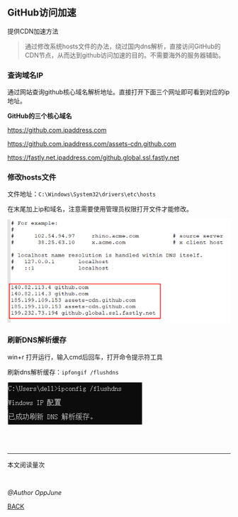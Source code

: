 ## GitHub访问加速

提供CDN加速方法

> 通过修改系统hosts文件的办法，绕过国内dns解析，直接访问GitHub的CDN节点，从而达到github访问加速的目的。不需要海外的服务器辅助。



### 查询域名IP

通过网站查询github核心域名解析地址。直接打开下面三个网址即可看到对应的ip地址。

**GitHub的三个核心域名**

<https://github.com.ipaddress.com>

<https://github.com.ipaddress.com/assets-cdn.github.com>

<https://fastly.net.ipaddress.com/github.global.ssl.fastly.net>



### 修改hosts文件

文件地址：`C:\Windows\System32\drivers\etc\hosts`

在末尾加上ip和域名，注意需要使用管理员权限打开文件才能修改。

 ![1629940963077](github\1.png)



### 刷新DNS解析缓存

win+r 打开运行，输入cmd后回车，打开命令提示符工具

刷新dns解析缓存：`ipfongif /flushdns`

 ![1629941239992](github\2.png)



<br /><br />

------

<span id="busuanzi_container_page_pv">本文阅读量<span id="busuanzi_value_page_pv"><i class="fa fa-spinner fa-spin"></i></span>次</span>

<br />

*@Author OppJune*

[BACK](../README.md)